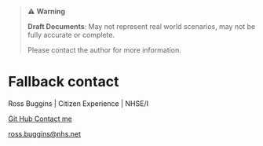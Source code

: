 > ⚠️ **Warning**
>  
> **Draft Documents**: May not represent real world scenarios, may not be fully accurate or complete.
>
> Please contact the author for more information.

# Fallback contact
Ross Buggins | Citizen Experience | NHSE/I

[Git Hub Contact me](https://github.com/RossBugginsNHS/contact-me/issues/new?assignees=RossBugginsNHS&labels=contact&template=contact-me-template.yaml&title=%5BContact%5D%3A+Citizen%20Experience%20Contact)

ross.buggins@nhs.net

